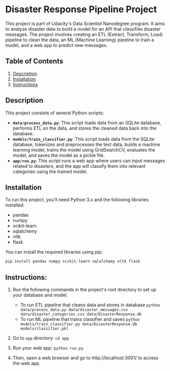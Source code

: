 # Disaster Response Pipeline Project

This project is part of Udacity's Data Scientist Nanodegree program. It aims to analyze disaster data to build a model for an API that classifies disaster messages. The project involves creating an ETL (Extract, Transform, Load) pipeline to clean the data, an ML (Machine Learning) pipeline to train a model, and a web app to predict new messages.

## Table of Contents
1. [Description](#description)
2. [Installation](#installation)
3. [Instructions](#Instructions)

## Description
This project consists of several Python scripts:

- **`data/process_data.py`**: This script loads data from an SQLite database, performs ETL on the data, and stores the cleaned data back into the database.
- **`models/train_classifier.py`**: This script loads data from the SQLite database, tokenizes and preprocesses the text data, builds a machine learning model, trains the model using GridSearchCV, evaluates the model, and saves the model as a pickle file.
- **`app/run.py`**: This script runs a web app where users can input messages related to disasters, and the app will classify them into relevant categories using the trained model.

## Installation
To run this project, you'll need Python 3.x and the following libraries installed:

- pandas
- numpy
- scikit-learn
- sqlalchemy
- nltk
- flask

You can install the required libraries using pip:

```bash
pip install pandas numpy scikit-learn sqlalchemy nltk flask
```

## Instructions:
1. Run the following commands in the project's root directory to set up your database and model.

    - To run ETL pipeline that cleans data and stores in database
        `python data/process_data.py data/disaster_messages.csv data/disaster_categories.csv data/DisasterResponse.db`
    - To run ML pipeline that trains classifier and saves
        `python models/train_classifier.py data/DisasterResponse.db models/classifier.pkl`

2. Go to `app` directory: `cd app`

3. Run your web app: `python run.py`

4. Then, open a web browser and go to http://localhost:3001/ to access the web app.


